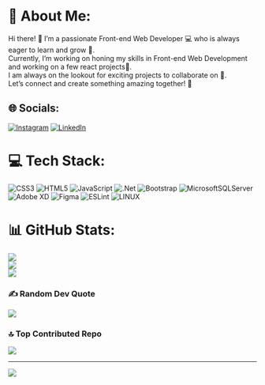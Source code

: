 # 💫 About Me:
Hi there! 👋 I’m a passionate Front-end Web Developer 💻 who is always eager to learn and grow 🌱. <br>Currently, I’m working on honing my skills in Front-end Web Development and working on a few react projects🔧.<br>I am always on the lookout for exciting projects to collaborate on 👀.<br>Let’s connect and create something amazing together! 🤝


## 🌐 Socials:
[![Instagram](https://img.shields.io/badge/Instagram-%23E4405F.svg?logo=Instagram&logoColor=white)](https://instagram.com/ig.me/1realjoshua) [![LinkedIn](https://img.shields.io/badge/LinkedIn-%230077B5.svg?logo=linkedin&logoColor=white)](https://linkedin.com/in/https://www.linkedin.com/in/joshua-opare-boateng-a16901241/?lipi=urn%3Ali%3Apage%3Ad_flagship3_feed%3B7bMFPFLMSw20c1b5gF49Nw%3D%3D) 

# 💻 Tech Stack:
![CSS3](https://img.shields.io/badge/css3-%231572B6.svg?style=for-the-badge&logo=css3&logoColor=white) ![HTML5](https://img.shields.io/badge/html5-%23E34F26.svg?style=for-the-badge&logo=html5&logoColor=white) ![JavaScript](https://img.shields.io/badge/javascript-%23323330.svg?style=for-the-badge&logo=javascript&logoColor=%23F7DF1E) ![.Net](https://img.shields.io/badge/.NET-5C2D91?style=for-the-badge&logo=.net&logoColor=white) ![Bootstrap](https://img.shields.io/badge/bootstrap-%23563D7C.svg?style=for-the-badge&logo=bootstrap&logoColor=white) ![MicrosoftSQLServer](https://img.shields.io/badge/Microsoft%20SQL%20Sever-CC2927?style=for-the-badge&logo=microsoft%20sql%20server&logoColor=white) ![Adobe XD](https://img.shields.io/badge/Adobe%20XD-470137?style=for-the-badge&logo=Adobe%20XD&logoColor=#FF61F6) 	![Figma](https://img.shields.io/badge/figma-%23F24E1E.svg?style=for-the-badge&logo=figma&logoColor=white) ![ESLint](https://img.shields.io/badge/ESLint-4B3263?style=for-the-badge&logo=eslint&logoColor=white) ![LINUX](https://img.shields.io/badge/Linux-FCC624?style=for-the-badge&logo=linux&logoColor=black)
# 📊 GitHub Stats:
![](https://github-readme-stats.vercel.app/api?username=jnopareboateng&theme=dark&hide_border=false&include_all_commits=false&count_private=false)<br/>
![](https://github-readme-streak-stats.herokuapp.com/?user=jnopareboateng&theme=dark&hide_border=false)<br/>
![](https://github-readme-stats.vercel.app/api/top-langs/?username=jnopareboateng&theme=dark&hide_border=false&include_all_commits=false&count_private=false&layout=compact)

### ✍️ Random Dev Quote
![](https://quotes-github-readme.vercel.app/api?type=horizontal&theme=radical)

### 🔝 Top Contributed Repo
![](https://github-contributor-stats.vercel.app/api?username=jnopareboateng&limit=5&theme=dark&combine_all_yearly_contributions=true)

---
[![](https://visitcount.itsvg.in/api?id=jnopareboateng&icon=0&color=0)](https://visitcount.itsvg.in)

<!-- Proudly created with GPRM ( https://gprm.itsvg.in ) -->
